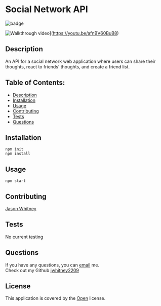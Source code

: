 
# Social Network API

![badge](https://img.shields.io/badge/License-Open-brightgreen)

![Walkthrough video](https://img.youtube.com/vi/afnBV60BuB8/default.jpg)](https://youtu.be/afnBV60BuB8)

## Description
An API for a social network web application where users can share their thoughts, react to friends’ thoughts, and create a friend list.

## Table of Contents:
- [ Description ](#description)
- [ Installation ](#installation)
- [ Usage ](#usage)
- [ Contributing ](#contributing)
- [ Tests ](#tests)
- [ Questions ](#questions)

## Installation

`npm init`<br>
`npm install`


## Usage
`npm start`

## Contributing
[Jason Whitney](https://github.com/jwhitney2209)

## Tests

No current testing


## Questions
If you have any questions, you can [email](mailto:jwhitney.2209@icloud.com) me. <br />
Check out my Github [jwhitney2209](https://github.com/jwhitney2209)


## License


This application is covered by the [Open](https://opensource.org/licenses/Open) license.


